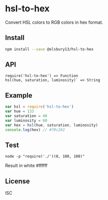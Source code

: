 # hsl-to-hex

Convert HSL colors to RGB colors in hex format.

## Install 

```sh
npm install --save @elsbury13/hsl-to-hex
```
 
## API

```
require('hsl-to-hex') => Function
hsl(hue, saturation, luminosity)` => String
```

## Example

```js
var hsl = require('hsl-to-hex')
var hue = 133
var saturation = 40
var luminosity = 60
var hex = hsl(hue, saturation, luminosity)
console.log(hex) // #70c282

```

## Test
```
node -p "require('./')(0, 100, 100)"
```
Result in white #ffffff

## License

ISC
